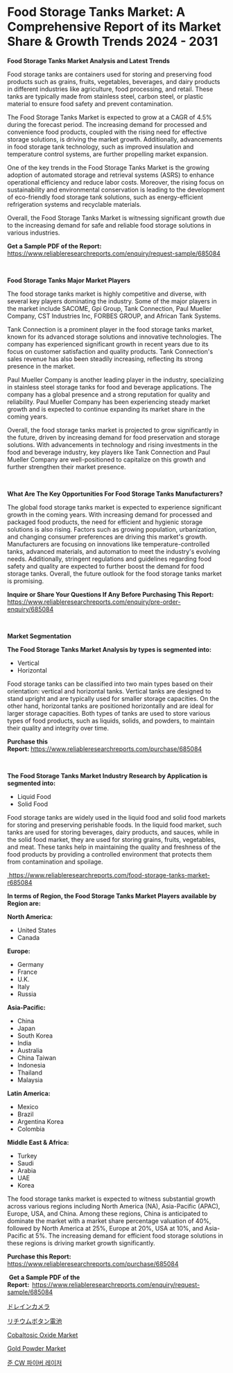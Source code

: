 <p><h1>Food Storage Tanks Market: A Comprehensive Report of its Market Share & Growth Trends 2024 - 2031</h1></p><p><strong>Food Storage Tanks Market Analysis and Latest Trends</strong></p>
<p><p>Food storage tanks are containers used for storing and preserving food products such as grains, fruits, vegetables, beverages, and dairy products in different industries like agriculture, food processing, and retail. These tanks are typically made from stainless steel, carbon steel, or plastic material to ensure food safety and prevent contamination.</p><p>The Food Storage Tanks Market is expected to grow at a CAGR of 4.5% during the forecast period. The increasing demand for processed and convenience food products, coupled with the rising need for effective storage solutions, is driving the market growth. Additionally, advancements in food storage tank technology, such as improved insulation and temperature control systems, are further propelling market expansion.</p><p>One of the key trends in the Food Storage Tanks Market is the growing adoption of automated storage and retrieval systems (ASRS) to enhance operational efficiency and reduce labor costs. Moreover, the rising focus on sustainability and environmental conservation is leading to the development of eco-friendly food storage tank solutions, such as energy-efficient refrigeration systems and recyclable materials.</p><p>Overall, the Food Storage Tanks Market is witnessing significant growth due to the increasing demand for safe and reliable food storage solutions in various industries.</p></p>
<p><strong>Get a Sample PDF of the Report:&nbsp;</strong> <a href="https://www.reliableresearchreports.com/enquiry/request-sample/685084">https://www.reliableresearchreports.com/enquiry/request-sample/685084</a></p>
<p>&nbsp;</p>
<p><strong>Food Storage Tanks Major Market Players</strong></p>
<p><p>The food storage tanks market is highly competitive and diverse, with several key players dominating the industry. Some of the major players in the market include SACOME, Gpi Group, Tank Connection, Paul Mueller Company, CST Industries Inc, FORBES GROUP, and African Tank Systems. </p><p>Tank Connection is a prominent player in the food storage tanks market, known for its advanced storage solutions and innovative technologies. The company has experienced significant growth in recent years due to its focus on customer satisfaction and quality products. Tank Connection's sales revenue has also been steadily increasing, reflecting its strong presence in the market.</p><p>Paul Mueller Company is another leading player in the industry, specializing in stainless steel storage tanks for food and beverage applications. The company has a global presence and a strong reputation for quality and reliability. Paul Mueller Company has been experiencing steady market growth and is expected to continue expanding its market share in the coming years.</p><p>Overall, the food storage tanks market is projected to grow significantly in the future, driven by increasing demand for food preservation and storage solutions. With advancements in technology and rising investments in the food and beverage industry, key players like Tank Connection and Paul Mueller Company are well-positioned to capitalize on this growth and further strengthen their market presence.</p></p>
<p>&nbsp;</p>
<p><strong>What Are The Key Opportunities For Food Storage Tanks Manufacturers?</strong></p>
<p><p>The global food storage tanks market is expected to experience significant growth in the coming years. With increasing demand for processed and packaged food products, the need for efficient and hygienic storage solutions is also rising. Factors such as growing population, urbanization, and changing consumer preferences are driving this market's growth. Manufacturers are focusing on innovations like temperature-controlled tanks, advanced materials, and automation to meet the industry's evolving needs. Additionally, stringent regulations and guidelines regarding food safety and quality are expected to further boost the demand for food storage tanks. Overall, the future outlook for the food storage tanks market is promising.</p></p>
<p><strong>Inquire or Share Your Questions If Any Before Purchasing This Report:</strong> <a href="https://www.reliableresearchreports.com/enquiry/pre-order-enquiry/685084">https://www.reliableresearchreports.com/enquiry/pre-order-enquiry/685084</a></p>
<p>&nbsp;</p>
<p><strong>Market Segmentation</strong></p>
<p><strong>The Food Storage Tanks Market Analysis by types is segmented into:</strong></p>
<p><ul><li>Vertical</li><li>Horizontal</li></ul></p>
<p><p>Food storage tanks can be classified into two main types based on their orientation: vertical and horizontal tanks. Vertical tanks are designed to stand upright and are typically used for smaller storage capacities. On the other hand, horizontal tanks are positioned horizontally and are ideal for larger storage capacities. Both types of tanks are used to store various types of food products, such as liquids, solids, and powders, to maintain their quality and integrity over time.</p></p>
<p><strong>Purchase this Report:&nbsp;</strong><a href="https://www.reliableresearchreports.com/purchase/685084">https://www.reliableresearchreports.com/purchase/685084</a></p>
<p>&nbsp;</p>
<p><strong>The Food Storage Tanks Market Industry Research by Application is segmented into:</strong></p>
<p><ul><li>Liquid Food</li><li>Solid Food</li></ul></p>
<p><p>Food storage tanks are widely used in the liquid food and solid food markets for storing and preserving perishable foods. In the liquid food market, such tanks are used for storing beverages, dairy products, and sauces, while in the solid food market, they are used for storing grains, fruits, vegetables, and meat. These tanks help in maintaining the quality and freshness of the food products by providing a controlled environment that protects them from contamination and spoilage.</p></p>
<p><a href="https://www.reliableresearchreports.com/food-storage-tanks-market-r685084">&nbsp;https://www.reliableresearchreports.com/food-storage-tanks-market-r685084</a></p>
<p><strong>In terms of Region, the Food Storage Tanks Market Players available by Region are:</strong></p>
<p>
    <p> <strong> North America: </strong>
        <ul>
            <li>United States</li>
            <li>Canada</li>
        </ul>
        </p> 
    <p> <strong> Europe: </strong>
        <ul>
            <li>Germany</li>
            <li>France</li>
            <li>U.K.</li>
            <li>Italy</li>
            <li>Russia</li>
        </ul>
        </p> 
    <p> <strong> Asia-Pacific: </strong>
        <ul>
            <li>China</li>
            <li>Japan</li>
            <li>South Korea</li>
            <li>India</li>
            <li>Australia</li>
            <li>China Taiwan</li>
            <li>Indonesia</li>
            <li>Thailand</li>
            <li>Malaysia</li>
        </ul>
        </p> 
    <p> <strong> Latin America: </strong>
        <ul>
            <li>Mexico</li>
            <li>Brazil</li>
            <li>Argentina Korea</li>
            <li>Colombia</li>
        </ul>
        </p> 
    <p> <strong> Middle East & Africa: </strong>
        <ul>
            <li>Turkey</li>
            <li>Saudi</li>
            <li>Arabia</li>
            <li>UAE</li>
            <li>Korea</li>
        </ul>
    </p>
    </p>
<p><p>The food storage tanks market is expected to witness substantial growth across various regions including North America (NA), Asia-Pacific (APAC), Europe, USA, and China. Among these regions, China is anticipated to dominate the market with a market share percentage valuation of 40%, followed by North America at 25%, Europe at 20%, USA at 10%, and Asia-Pacific at 5%. The increasing demand for efficient food storage solutions in these regions is driving market growth significantly.</p></p>
<p><strong>Purchase this Report: </strong><a href="https://www.reliableresearchreports.com/purchase/685084">https://www.reliableresearchreports.com/purchase/685084</a></p>
<p>&nbsp;<strong>Get a Sample PDF of the Report:&nbsp;&nbsp;</strong><a href="https://www.reliableresearchreports.com/enquiry/request-sample/685084">https://www.reliableresearchreports.com/enquiry/request-sample/685084</a></p>
<p><strong></strong></p>
<p><p><a href="https://github.com/cnnriuez22368/Market-Research-Report-List-1/blob/main/231483935185.md">ドレインカメラ</a></p><p><a href="https://medium.com/@josuehezog2023/%E3%83%AA%E3%83%81%E3%82%A6%E3%83%A0%E3%83%9C%E3%82%BF%E3%83%B3%E3%82%BB%E3%83%AB%E5%B8%82%E5%A0%B4%E3%81%AE%E3%82%A4%E3%83%B3%E3%82%B5%E3%82%A4%E3%83%88-%E5%B8%82%E5%A0%B4%E5%8B%95%E5%90%91-%E6%88%90%E9%95%B7-2024%E5%B9%B4%E3%81%8B%E3%82%892031%E5%B9%B4%E3%81%BE%E3%81%A7%E3%81%AE%E4%BA%88%E6%B8%AC-a9b031aa6723">リチウムボタン電池</a></p><p><a href="https://www.linkedin.com/pulse/global-cobaltosic-oxide-market-types-applications-major-players-5ftaf?trackingId=%2BpeFd37s9703MM%2FEVaTc4Q%3D%3D">Cobaltosic Oxide Market</a></p><p><a href="https://www.linkedin.com/pulse/gold-powder-market-size-share-amp-trends-analysis-report-application-oukmf?trackingId=2U6oSJ8Zg8S11POeqv41LA%3D%3D">Gold Powder Market</a></p><p><a href="https://medium.com/@christianlarkinus/%ED%80%98%EC%9D%B4%EC%A6%88-cw-%EA%B4%91%EC%84%AC%EC%9C%A0-%EB%A0%88%EC%9D%B4%EC%A0%80-%EC%8B%9C%EC%9E%A5-%EB%B6%84%EC%84%9D-cagr-%EC%8B%9C%EC%9E%A5-%EC%84%B8%EB%B6%84%ED%99%94-%EB%B0%8F-%EA%B8%80%EB%A1%9C%EB%B2%8C-%EC%82%B0%EC%97%85-%EA%B0%9C%EC%9A%94-a01d52fc2d2b">준 CW 파이버 레이저</a></p></p>